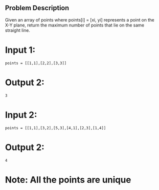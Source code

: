 ## Problem Description
Given an array of points where points[i] = [xi, yi] represents a point on the X-Y plane, 
return the maximum number of points that lie on the same straight line.

# Input 1:
    points = [[1,1],[2,2],[3,3]]
# Output 2: 
    3

# Input 2: 
    points = [[1,1],[3,2],[5,3],[4,1],[2,3],[1,4]]
# Output 2: 
    4
 
# Note: All the points are unique

